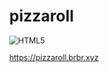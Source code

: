# pizzaroll

![HTML5](https://img.shields.io/badge/html5-%23E34F26.svg?style=for-the-badge&logo=html5&logoColor=white)

https://pizzaroll.brbr.xyz
